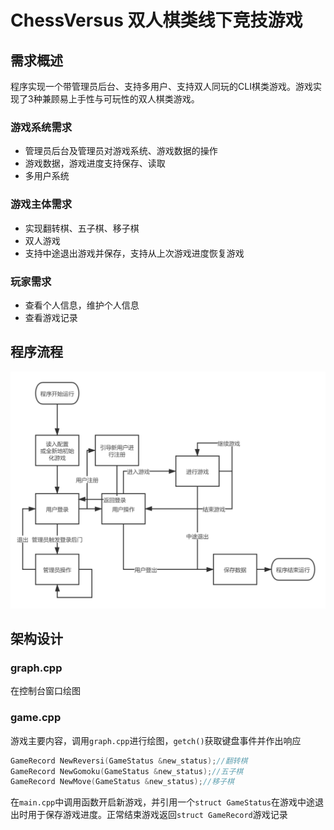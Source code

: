 # ChessVersus 双人棋类线下竞技游戏

## 需求概述

程序实现一个带管理员后台、支持多用户、支持双人同玩的CLI棋类游戏。游戏实现了3种兼顾易上手性与可玩性的双人棋类游戏。

### 游戏系统需求

- 管理员后台及管理员对游戏系统、游戏数据的操作
- 游戏数据，游戏进度支持保存、读取
- 多用户系统

### 游戏主体需求

- 实现翻转棋、五子棋、移子棋
- 双人游戏
- 支持中途退出游戏并保存，支持从上次游戏进度恢复游戏

### 玩家需求

- 查看个人信息，维护个人信息
- 查看游戏记录

## 程序流程

![流程图](流程图.png)

## 架构设计

### graph.cpp

在控制台窗口绘图

### game.cpp

游戏主要内容，调用`graph.cpp`进行绘图，`getch()`获取键盘事件并作出响应

```c++
GameRecord NewReversi(GameStatus &new_status);//翻转棋
GameRecord NewGomoku(GameStatus &new_status);//五子棋
GameRecord NewMove(GameStatus &new_status);//移子棋
```

在`main.cpp`中调用函数开启新游戏，并引用一个`struct GameStatus`在游戏中途退出时用于保存游戏进度。正常结束游戏返回`struct GameRecord`游戏记录